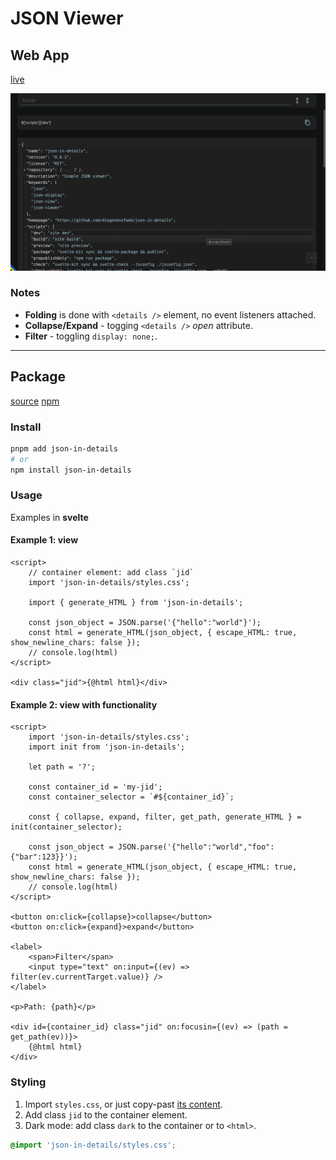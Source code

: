 # JSON Viewer

## Web App

[live](https://json-in-details.pages.dev)

![sceeenshot](./Screenshot.png)

### Notes

- **Folding** is done with `<details />` element, no event listeners attached.
- **Collapse/Expand** - togging `<details />` _open_ attribute.
- **Filter** - toggling `display: none;`.

---

## Package

[source](./src/lib/) [npm](https://www.npmjs.com/package/json-in-details)

### Install

```bash
pnpm add json-in-details
# or
npm install json-in-details
```

### Usage

Examples in **svelte**

#### Example 1: view

```svelte
<script>
	// container element: add class `jid`
	import 'json-in-details/styles.css';

	import { generate_HTML } from 'json-in-details';

	const json_object = JSON.parse('{"hello":"world"}');
	const html = generate_HTML(json_object, { escape_HTML: true, show_newline_chars: false });
	// console.log(html)
</script>

<div class="jid">{@html html}</div>
```

#### Example 2: view with functionality

```svelte
<script>
	import 'json-in-details/styles.css';
	import init from 'json-in-details';

	let path = '?';

	const container_id = 'my-jid';
	const container_selector = `#${container_id}`;

	const { collapse, expand, filter, get_path, generate_HTML } = init(container_selector);

	const json_object = JSON.parse('{"hello":"world","foo":{"bar":123}}');
	const html = generate_HTML(json_object, { escape_HTML: true, show_newline_chars: false });
	// console.log(html)
</script>

<button on:click={collapse}>collapse</button>
<button on:click={expand}>expand</button>

<label>
	<span>Filter</span>
	<input type="text" on:input={(ev) => filter(ev.currentTarget.value)} />
</label>

<p>Path: {path}</p>

<div id={container_id} class="jid" on:focusin={(ev) => (path = get_path(ev))}>
	{@html html}
</div>
```

### Styling

1. Import `styles.css`, or just copy-past [its content](./src/lib/styles.css).
2. Add class `jid` to the container element.
3. Dark mode: add class `dark` to the container or to `<html>`.

```css
@import 'json-in-details/styles.css';
```
